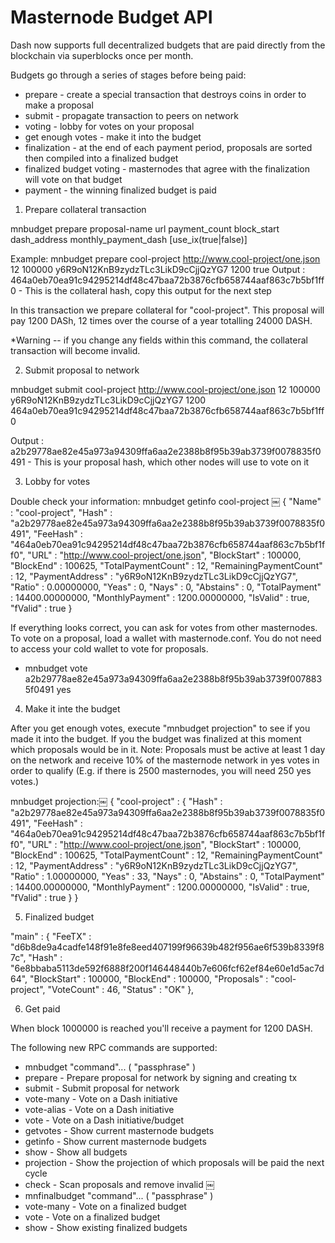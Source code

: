 Masternode Budget API
=======================

Dash now supports full decentralized budgets that are paid directly from the blockchain via superblocks once per month. 

Budgets go through a series of stages before being paid:
* prepare - create a special transaction that destroys coins in order to make a proposal
* submit - propagate transaction to peers on network
* voting - lobby for votes on your proposal
* get enough votes - make it into the budget
* finalization - at the end of each payment period, proposals are sorted then compiled into a finalized budget
* finalized budget voting - masternodes that agree with the finalization will vote on that budget
* payment - the winning finalized budget is paid


1. Prepare collateral transaction

mnbudget prepare proposal-name url payment_count block_start dash_address monthly_payment_dash [use_ix(true|false)]

Example: mnbudget prepare cool-project http://www.cool-project/one.json 12 100000 y6R9oN12KnB9zydzTLc3LikD9cCjjQzYG7 1200 true
Output : 464a0eb70ea91c94295214df48c47baa72b3876cfb658744aaf863c7b5bf1ff0 - This is the collateral hash, copy this output for the next step

In this transaction we prepare collateral for "cool-project". This proposal will pay 1200 DASh, 12 times over the course of a year totalling 24000 DASH. 

*Warning -- if you change any fields within this command, the collateral transaction will become invalid. 

2. Submit proposal to network

mnbudget submit cool-project http://www.cool-project/one.json 12 100000 y6R9oN12KnB9zydzTLc3LikD9cCjjQzYG7 1200 464a0eb70ea91c94295214df48c47baa72b3876cfb658744aaf863c7b5bf1ff0

Output : a2b29778ae82e45a973a94309ffa6aa2e2388b8f95b39ab3739f0078835f0491 - This is your proposal hash, which other nodes will use to vote on it

3. Lobby for votes

Double check your information: mnbudget getinfo cool-project
￼
{
    "Name" : "cool-project",
    "Hash" : "a2b29778ae82e45a973a94309ffa6aa2e2388b8f95b39ab3739f0078835f0491",
    "FeeHash" : "464a0eb70ea91c94295214df48c47baa72b3876cfb658744aaf863c7b5bf1ff0",
    "URL" : "http://www.cool-project/one.json",
    "BlockStart" : 100000,
    "BlockEnd" : 100625,
    "TotalPaymentCount" : 12,
    "RemainingPaymentCount" : 12,
    "PaymentAddress" : "y6R9oN12KnB9zydzTLc3LikD9cCjjQzYG7",
    "Ratio" : 0.00000000,
    "Yeas" : 0,
    "Nays" : 0,
    "Abstains" : 0,
    "TotalPayment" : 14400.00000000,
    "MonthlyPayment" : 1200.00000000,
    "IsValid" : true,
    "fValid" : true
}

If everything looks correct, you can ask for votes from other masternodes. To vote on a proposal, load a wallet with masternode.conf. You do not need to access your cold wallet to vote for proposals. 

* mnbudget vote a2b29778ae82e45a973a94309ffa6aa2e2388b8f95b39ab3739f0078835f0491 yes

4.  Make it inte the budget

After you get enough votes, execute "mnbudget projection" to see if you made it into the budget. If you the budget was finalized at this moment which proposals would be in it. Note: Proposals must be active at least 1 day on the network and receive 10% of the masternode network in yes votes in order to qualify (E.g. if there is 2500 masternodes, you will need 250 yes votes.)

mnbudget projection:￼
{
    "cool-project" : {
	    "Hash" : "a2b29778ae82e45a973a94309ffa6aa2e2388b8f95b39ab3739f0078835f0491",
	    "FeeHash" : "464a0eb70ea91c94295214df48c47baa72b3876cfb658744aaf863c7b5bf1ff0",
	    "URL" : "http://www.cool-project/one.json",
	    "BlockStart" : 100000,
	    "BlockEnd" : 100625,
	    "TotalPaymentCount" : 12,
	    "RemainingPaymentCount" : 12,
	    "PaymentAddress" : "y6R9oN12KnB9zydzTLc3LikD9cCjjQzYG7",
	    "Ratio" : 1.00000000,
	    "Yeas" : 33,
	    "Nays" : 0,
	    "Abstains" : 0,
	    "TotalPayment" : 14400.00000000,
	    "MonthlyPayment" : 1200.00000000,
	    "IsValid" : true,
	    "fValid" : true
	}
}

5. Finalized budget

"main" : {
        "FeeTX" : "d6b8de9a4cadfe148f91e8fe8eed407199f96639b482f956ae6f539b8339f87c",
        "Hash" : "6e8bbaba5113de592f6888f200f146448440b7e606fcf62ef84e60e1d5ac7d64",
        "BlockStart" : 100000,
        "BlockEnd" : 100000,
        "Proposals" : "cool-project",
        "VoteCount" : 46,
        "Status" : "OK"
    },

6. Get paid

When block 1000000 is reached you'll receive a payment for 1200 DASH. 

The following new RPC commands are supported:
* mnbudget "command"... ( "passphrase" )
*  prepare            - Prepare proposal for network by signing and creating tx
*  submit             - Submit proposal for network
*  vote-many          - Vote on a Dash initiative
*  vote-alias         - Vote on a Dash initiative
*  vote               - Vote on a Dash initiative/budget
*  getvotes           - Show current masternode budgets
*  getinfo            - Show current masternode budgets
*  show               - Show all budgets
*  projection         - Show the projection of which proposals will be paid the next cycle
*  check              - Scan proposals and remove invalid
￼
* mnfinalbudget "command"... ( "passphrase" )
*  vote-many   - Vote on a finalized budget
*  vote        - Vote on a finalized budget
*  show        - Show existing finalized budgets

